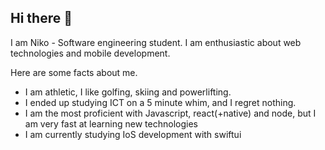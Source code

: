 ## Hi there 👋

I am Niko - Software engineering student. I am enthusiastic about web technologies and mobile development.

Here are some facts about me.
 - I am athletic, I like golfing, skiing and powerlifting.
 - I ended up studying ICT on a 5 minute whim, and I regret nothing.
 - I am the most proficient with Javascript, react(+native) and node, but I am very fast at learning new technologies
 - I am currently studying IoS development with swiftui



<!--
**NikoLindborg/NikoLindborg** is a ✨ _special_ ✨ repository because its `README.md` (this file) appears on your GitHub profile.

Here are some ideas to get you started:

- 🔭 I’m currently working on ...
- 🌱 I’m currently learning ...
- 👯 I’m looking to collaborate on ...
- 🤔 I’m looking for help with ...
- 💬 Ask me about ...
- 📫 How to reach me: ...
- 😄 Pronouns: ...
- ⚡ Fun fact: ...
-->
